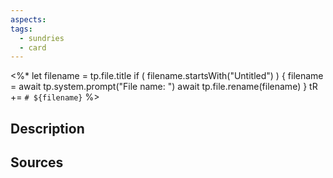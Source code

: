 ```yaml
---
aspects: 
tags: 
  - sundries
  - card
---
```

<%*
let filename = tp.file.title
if ( filename.startsWith("Untitled") ) {
  filename = await tp.system.prompt("File name: ")
  await tp.file.rename(filename)
} 
tR += `# ${filename}`
%>
## Description

## Sources 

